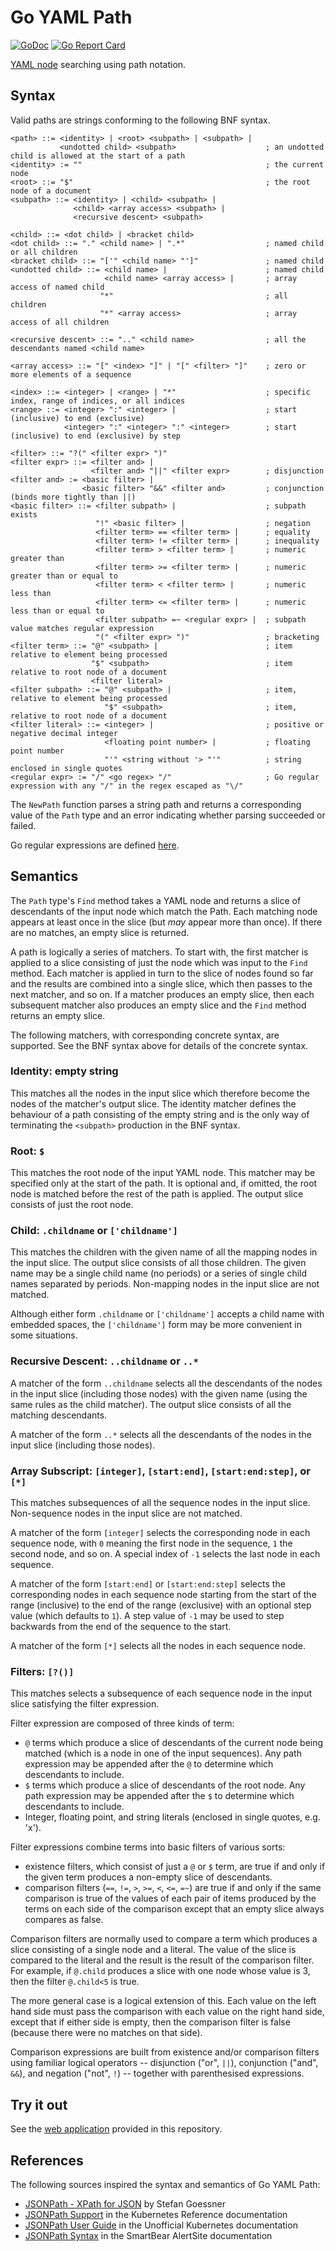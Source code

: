 # Go YAML Path

[![GoDoc](https://godoc.org/github.com/glyn/go-yamlpath?status.svg)](https://godoc.org/github.com/glyn/go-yamlpath)
[![Go Report Card](https://goreportcard.com/badge/glyn/go-yamlpath)](https://goreportcard.com/report/glyn/go-yamlpath)

[YAML node](https://godoc.org/gopkg.in/yaml.v3#Node) searching using path notation.

## Syntax

Valid paths are strings conforming to the following BNF syntax.

```
<path> ::= <identity> | <root> <subpath> | <subpath> |
           <undotted child> <subpath>                    ; an undotted child is allowed at the start of a path
<identity> := ""                                         ; the current node
<root> ::= "$"                                           ; the root node of a document
<subpath> ::= <identity> | <child> <subpath> |
              <child> <array access> <subpath> |
              <recursive descent> <subpath>

<child> ::= <dot child> | <bracket child>
<dot child> ::= "." <child name> | ".*"                  ; named child or all children
<bracket child> ::= "['" <child name> "']"               ; named child
<undotted child> ::= <child name> |                      ; named child
                     <child name> <array access> |       ; array access of named child
                    "*"                                  ; all children
                    "*" <array access>                   ; array access of all children

<recursive descent> ::= ".." <child name>                ; all the descendants named <child name>

<array access> ::= "[" <index> "]" | "[" <filter> "]"    ; zero or more elements of a sequence

<index> ::= <integer> | <range> | "*"                    ; specific index, range of indices, or all indices
<range> ::= <integer> ":" <integer> |                    ; start (inclusive) to end (exclusive)
            <integer> ":" <integer> ":" <integer>        ; start (inclusive) to end (exclusive) by step

<filter> ::= "?(" <filter expr> ")"
<filter expr> ::= <filter and> |
                  <filter and> "||" <filter expr>        ; disjunction
<filter and> := <basic filter> |
                <basic filter> "&&" <filter and>         ; conjunction (binds more tightly than ||)
<basic filter> ::= <filter subpath> |                    ; subpath exists
                   "!" <basic filter> |                  ; negation
                   <filter term> == <filter term> |      ; equality
                   <filter term> != <filter term> |      ; inequality
                   <filter term> > <filter term> |       ; numeric greater than
                   <filter term> >= <filter term> |      ; numeric greater than or equal to
                   <filter term> < <filter term> |       ; numeric less than
                   <filter term> <= <filter term> |      ; numeric less than or equal to
                   <filter subpath> =~ <regular expr> |  ; subpath value matches regular expression
                   "(" <filter expr> ")"                 ; bracketing
<filter term> ::= "@" <subpath> |                        ; item relative to element being processed
                  "$" <subpath>                          ; item relative to root node of a document
                  <filter literal>
<filter subpath> ::= "@" <subpath> |                     ; item, relative to element being processed
                     "$" <subpath>                       ; item, relative to root node of a document
<filter literal> ::= <integer> |                         ; positive or negative decimal integer
                     <floating point number> |           ; floating point number
                     "'" <string without '> "'"          ; string enclosed in single quotes
<regular expr> := "/" <go regex> "/"                     ; Go regular expression with any "/" in the regex escaped as "\/"
```

The `NewPath` function parses a string path and returns a corresponding value of the `Path` type and
an error indicating whether parsing succeeded or failed.

Go regular expressions are defined [here](https://golang.org/pkg/regexp/).

## Semantics

The `Path` type's `Find` method takes a YAML node and returns a slice of descendants of the input node which match the Path. Each matching node appears at least once in the slice (but _may_ appear more than once).
If there are no matches, an empty slice is returned.

A path is logically a series of matchers. To start with, the first matcher is applied to a slice consisting of just the node which was input to the `Find` method. Each matcher is applied in turn to the slice of nodes found so far and the results are combined into a single slice, which then passes to the next matcher, and so on. If a matcher produces an
empty slice, then each subsequent matcher also produces an empty slice and the `Find` method returns an empty slice.

The following matchers, with corresponding concrete syntax, are supported. See the BNF syntax above for details of
the concrete syntax.

### Identity: empty string

This matches all the nodes in the input slice which therefore become the nodes of the matcher's output slice.
The identity matcher defines the behaviour of a path consisting of the empty string and is the only way
of terminating the `<subpath>` production in the BNF syntax.

### Root: `$`

This matches the root node of the input YAML node. This matcher may be specified only at the start of the path. It is optional and, if omitted, the root node is matched before the rest of the path is applied. The output slice consists of just the root node.

### Child: `.childname` or `['childname']`

This matches the children with the given name of all the mapping nodes in the input slice. The output slice consists of all those children. The given name may be a single child name (no periods) or a series of single child names separated by periods. Non-mapping nodes in the input slice are not matched.

Although either form `.childname` or `['childname']` accepts a child name with embedded spaces, the 
`['childname']` form may be more convenient in some situations.

### Recursive Descent: `..childname` or `..*`

A matcher of the form `..childname` selects all the descendants of the nodes in the input slice (including those nodes) with the given name (using the same rules as the child matcher). The output slice consists of all the matching descendants.

A matcher of the form `..*` selects all the descendants of the nodes in the input slice (including those nodes).

### Array Subscript: `[integer]`, `[start:end]`, `[start:end:step]`, or `[*]`

This matches subsequences of all the sequence nodes in the input slice. Non-sequence nodes in the
input slice are not matched.

A matcher of the form `[integer]` selects the corresponding node in each sequence node, with `0` meaning the first node in the sequence, `1` the second node, and so on. A special index of `-1` selects the last node in each sequence.

A matcher of the form `[start:end]` or `[start:end:step]` selects the corresponding nodes in each sequence node starting from the start of the range (inclusive) to the end of the range (exclusive) with an optional step value (which defaults to `1`). A step value of `-1` may be used to step backwards from the end of the sequence to the
start.

A matcher of the form `[*]` selects all the nodes in each sequence node.

### Filters: `[?()]`

This matches selects a subsequence of each sequence node in the input slice satisfying the filter expression.

Filter expression are composed of three kinds of term:
* `@` terms which produce a slice of descendants of the current node being matched (which is a node in one of the input sequences). Any path expression may be appended after the `@` to determine which descendants to include.
* `$` terms which produce a slice of descendants of the root node. Any path expression may be appended after the `$` to determine which descendants to include.
* Integer, floating point, and string literals (enclosed in single quotes, e.g. 'x').

Filter expressions combine terms into basic filters of various sorts:
* existence filters, which consist of just a `@` or `$` term, are true if and only if the given term produces a non-empty slice of descendants.
* comparison filters (`==`, `!=`, `>`, `>=`, `<`, `<=`, `=~`) are true if and only if the same comparison is true of the values of each pair of items produced by the terms on each side of the comparison except that an empty slice always compares as false.

Comparison filters are normally used to compare a term which produces a slice consisting of a single node and a literal. The value of the slice is compared to the literal and the result is the result of the comparison filter. For example, if `@.child` produces a slice with one node whose value is 3, then the filter `@.child<5` is true.

The more general case is a logical extension of this. Each value on the left hand side must pass the comparison with each value on the right hand side, except that if either side is empty, then the comparison filter
is false (because there were no matches on that side).

Comparison expressions are built from existence and/or comparison filters using familiar logical operators -- disjunction ("or", `||`), conjunction ("and", `&&`), and negation ("not", `!`) -- together with parenthesised expressions. 

## Try it out

See the [web application](./web/README.md) provided in this repository.

## References

The following sources inspired the syntax and semantics of Go YAML Path:

* [JSONPath - XPath for JSON](https://goessner.net/articles/JsonPath/) by Stefan Goessner
* [JSONPath Support](https://kubernetes.io/docs/reference/kubectl/jsonpath/) in the Kubernetes Reference documentation
* [JSONPath User Guide](https://unofficial-kubernetes.readthedocs.io/en/latest/user-guide/jsonpath/) in the Unofficial Kubernetes documentation
* [JSONPath Syntax](https://support.smartbear.com/alertsite/docs/monitors/api/endpoint/jsonpath.html) in the SmartBear AlertSite documentation